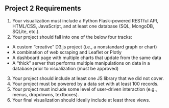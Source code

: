 Project 2 Requirements
---

 1. Your visualization must include a Python Flask–powered RESTful API, HTML/CSS, JavaScript, and at least one database (SQL, MongoDB, SQLite, etc.).
 2. Your project should fall into one of the below four tracks:
   - A custom “creative” D3.js project (i.e., a nonstandard graph or chart)
   - A combination of web scraping and Leaflet or Plotly
   - A dashboard page with multiple charts that update from the same data
   - A “thick” server that performs multiple manipulations on data in a database prior to visualization (must be approved)
 3. Your project should include at least one JS library that we did not cover.
 4. Your project must be powered by a data set with at least 100 records.
 5. Your project must include some level of user-driven interaction (e.g., menus, dropdowns, textboxes).
 6. Your final visualization should ideally include at least three views.

